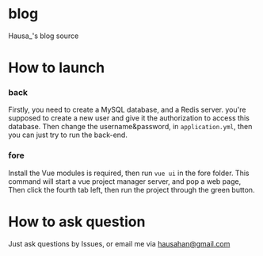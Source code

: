# blog
Hausa_'s blog source

# How to launch
### back
Firstly, you need to create a MySQL database, and a Redis server.
you're supposed to create a new user and give it the authorization to access this database.
Then change the username&password, in `application.yml`,
then you can just try to run the back-end.
### fore
Install the Vue modules is required, then run `vue ui` in the fore folder.
This command will start a vue project manager server, and pop a web page,
Then click the fourth tab left, then run the project through the green button.

# How to ask question
Just ask questions by Issues, or email me via hausahan@gmail.com

